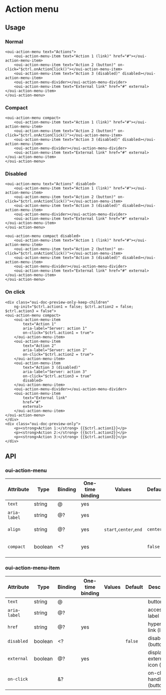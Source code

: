 # Action menu

<component-status cx-design="complete" ux="rc"></component-status>

## Usage

### Normal

```html:preview
<oui-action-menu text="Actions">
    <oui-action-menu-item text="Action 1 (link)" href="#"></oui-action-menu-item>
    <oui-action-menu-item text="Action 2 (button)" on-click="$ctrl.onActionClick()"></oui-action-menu-item>
    <oui-action-menu-item text="Action 3 (disabled)" disabled></oui-action-menu-item>
    <oui-action-menu-divider></oui-action-menu-divider>
    <oui-action-menu-item text="External link" href="#" external></oui-action-menu-item>
</oui-action-menu>
```

### Compact

```html:preview
<oui-action-menu compact>
    <oui-action-menu-item text="Action 1 (link)" href="#"></oui-action-menu-item>
    <oui-action-menu-item text="Action 2 (button)" on-click="$ctrl.onActionClick()"></oui-action-menu-item>
    <oui-action-menu-item text="Action 3 (disabled)" disabled></oui-action-menu-item>
    <oui-action-menu-divider></oui-action-menu-divider>
    <oui-action-menu-item text="External link" href="#" external></oui-action-menu-item>
</oui-action-menu>
```

### Disabled

```html:preview
<oui-action-menu text="Actions" disabled>
    <oui-action-menu-item text="Action 1 (link)" href="#"></oui-action-menu-item>
    <oui-action-menu-item text="Action 2 (button)" on-click="$ctrl.onActionClick()"></oui-action-menu-item>
    <oui-action-menu-item text="Action 3 (disabled)" disabled></oui-action-menu-item>
    <oui-action-menu-divider></oui-action-menu-divider>
    <oui-action-menu-item text="External link" href="#" external></oui-action-menu-item>
</oui-action-menu>

<oui-action-menu compact disabled>
    <oui-action-menu-item text="Action 1 (link)" href="#"></oui-action-menu-item>
    <oui-action-menu-item text="Action 2 (button)" on-click="$ctrl.onActionClick()"></oui-action-menu-item>
    <oui-action-menu-item text="Action 3 (disabled)" disabled></oui-action-menu-item>
    <oui-action-menu-divider></oui-action-menu-divider>
    <oui-action-menu-item text="External link" href="#" external></oui-action-menu-item>
</oui-action-menu>
```

### On click

```html:preview
<div class="oui-doc-preview-only-keep-children"
    ng-init="$ctrl.action1 = false; $ctrl.action2 = false; $ctrl.action3 = false">
<oui-action-menu compact>
    <oui-action-menu-item
        text="Action 1"
        aria-label="Server: action 1"
        on-click="$ctrl.action1 = true">
    </oui-action-menu-item>
    <oui-action-menu-item
        text="Action 2"
        aria-label="Server: action 2"
        on-click="$ctrl.action2 = true">
    </oui-action-menu-item>
    <oui-action-menu-item
        text="Action 3 (disabled)"
        aria-label="Server: action 3"
        on-click="$ctrl.action3 = true"
        disabled>
    </oui-action-menu-item>
    <oui-action-menu-divider></oui-action-menu-divider>
    <oui-action-menu-item
        text="External link"
        href="#"
        external>
    </oui-action-menu-item>
</oui-action-menu>
</div>
<div class="oui-doc-preview-only">
    <p><strong>Action 1:</strong> {{$ctrl.action1}}</p>
    <p><strong>Action 2:</strong> {{$ctrl.action2}}</p>
    <p><strong>Action 3:</strong> {{$ctrl.action3}}</p>
</div>
```

## API

### oui-action-menu

| Attribute         | Type            | Binding | One-time binding | Values                    | Default    | Description
| ----              | ----            | ----    | ----             | ----                      | ----       | ----
| `text`            | string          | @       | yes              |                           |            | button label
| `aria-label`      | string          | @?      | yes              |                           |            | accessibility label
| `align`           | string          | @?      | yes              | `start`,`center`,`end`    | `center`   | menu alignment
| `compact`         | boolean         | <?      | yes              |                           | `false`    | use the compact button

### oui-action-menu-item

| Attribute         | Type            | Binding | One-time binding | Values                    | Default    | Description
| ----              | ----            | ----    | ----             | ----                      | ----       | ----
| `text`            | string          | @       |                  |                           |            | button label
| `aria-label`      | string          | @?      |                  |                           |            | accessibility label
| `href`            | string          | @?      | yes              |                           |            | hypertext link (link)
| `disabled`        | boolean         | <?      |                  |                           | `false`    | disable (button)
| `external`        | boolean         | @?      | yes              |                           |            | display external icon (link)
| `on-click`        |                 | &?      |                  |                           |            | on-click handler (button)
